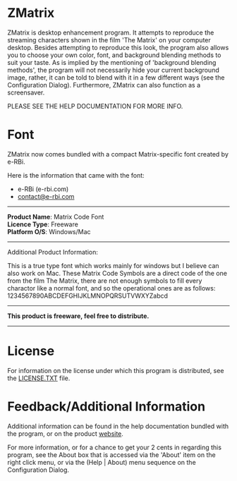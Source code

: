 # ZMatrix

ZMatrix is desktop enhancement program.  It attempts to reproduce the streaming
characters shown in the film 'The Matrix' on your computer desktop.  Besides attempting
to reproduce this look, the program also allows you to choose your own color, font,
and background blending methods to suit your taste.  As is implied by the mentioning of
'background blending methods', the program will not necessarily hide your current
background image, rather, it can be told to blend with it in a few different ways
(see the Configuration Dialog).  Furthermore, ZMatrix can also function as a screensaver.

PLEASE SEE THE HELP DOCUMENTATION FOR MORE INFO.

# Font

ZMatrix now comes bundled with a compact Matrix-specific font created by
e-RBi.

Here is the information that came with the font:
* e-RBi (e-rbi.com)
* contact@e-rbi.com

---

**Product Name**: Matrix Code Font  
**Licence Type**: Freeware  
**Platform O/S**: Windows/Mac  

---

Additional Product Information:

This is a true type font which works mainly for windows but I believe
can also work on Mac. These Matrix Code Symbols are a direct code of
the one from the film The Matrix, there are not enough symbols to fill
every charactor like a normal font, and so the operational ones are as
follows:  
1234567890ABCDEFGHIJKLMNOPQRSUTVWXYZabcd

---

**This product is freeware, feel free to distribute.**

---

# License

For information on the license under which this program is distributed, see the
[LICENSE.TXT](LICENSE.TXT) file.

# Feedback/Additional Information

Additional information can be found in the help documentation bundled with the
program, or on the product [website](http://zmatrix.sourceforge.net/).

For more information, or for a chance to get your 2 cents in regarding this program,
see the About box that is accessed via the 'About' item on the right click menu, or
via the (Help | About) menu sequence on the Configuration Dialog.

